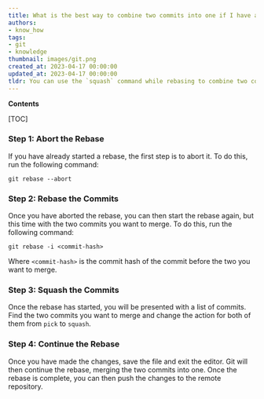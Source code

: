 ```yaml
---
title: What is the best way to combine two commits into one if I have already begun rebasing?
authors:
- know_how
tags:
- git
- knowledge
thumbnail: images/git.png
created_at: 2023-04-17 00:00:00
updated_at: 2023-04-17 00:00:00
tldr: You can use the `squash` command while rebasing to combine two commits into one.
---
```


**Contents**

[TOC]

### Step 1: Abort the Rebase

If you have already started a rebase, the first step is to abort it. To do this, run the following command:

```git
git rebase --abort
```

### Step 2: Rebase the Commits

Once you have aborted the rebase, you can then start the rebase again, but this time with the two commits you want to merge. To do this, run the following command:

```git
git rebase -i <commit-hash>
```

Where `<commit-hash>` is the commit hash of the commit before the two you want to merge.

### Step 3: Squash the Commits

Once the rebase has started, you will be presented with a list of commits. Find the two commits you want to merge and change the action for both of them from `pick` to `squash`.

### Step 4: Continue the Rebase

Once you have made the changes, save the file and exit the editor. Git will then continue the rebase, merging the two commits into one. Once the rebase is complete, you can then push the changes to the remote repository.
